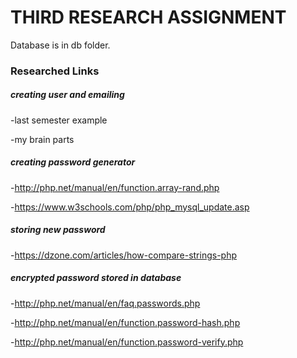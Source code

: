 # THIRD RESEARCH ASSIGNMENT #

Database is in db folder.

### Researched Links ###

##### creating user and emailing #####

-last semester example

-my brain parts

##### creating password generator #####

-http://php.net/manual/en/function.array-rand.php

-https://www.w3schools.com/php/php_mysql_update.asp

##### storing new password #####

-https://dzone.com/articles/how-compare-strings-php

##### encrypted password stored in database #####

-http://php.net/manual/en/faq.passwords.php

-http://php.net/manual/en/function.password-hash.php

-http://php.net/manual/en/function.password-verify.php

